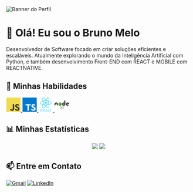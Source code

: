 <img src="URL_DO_SEU_BANNER" alt="Banner do Perfil">

# 👋 Olá! Eu sou o Bruno Melo

<p>
  Desenvolvedor de Software focado em criar soluções eficientes e escaláveis. Atualmente explorando o mundo da Inteligência Artificial com Python, e também desenvolvimento Front-END com REACT e MOBILE com REACTNATIVE.
</p>

## 🚀 Minhas Habilidades

<p align="left">
  <a href="https://developer.mozilla.org/en-US/docs/Web/JavaScript" target="_blank" rel="noreferrer"> <img src="https://raw.githubusercontent.com/devicons/devicon/master/icons/javascript/javascript-original.svg" alt="javascript" width="40" height="40"/> </a>
  <a href="https://www.typescriptlang.org/" target="_blank" rel="noreferrer"> <img src="https://raw.githubusercontent.com/devicons/devicon/master/icons/typescript/typescript-original.svg" alt="typescript" width="40" height="40"/> </a>
  <a href="https://reactjs.org/" target="_blank" rel="noreferrer"> <img src="https://raw.githubusercontent.com/devicons/devicon/master/icons/react/react-original-wordmark.svg" alt="react" width="40" height="40"/> </a>
  <a href="https://nodejs.org" target="_blank" rel="noreferrer"> <img src="https://raw.githubusercontent.com/devicons/devicon/master/icons/nodejs/nodejs-original-wordmark.svg" alt="nodejs" width="40" height="40"/> </a>
</p>


## 📊 Minhas Estatísticas

<p align="center">
  <img height="180em" src="https://github-readme-stats.vercel.app/api?username=SEU_USUARIO&show_icons=true&theme=dracula&include_all_commits=true&count_private=true"/>
  <img height="180em" src="https://github-readme-stats.vercel.app/api/top-langs/?username=SEU_USUARIO&layout=compact&langs_count=7&theme=dracula"/>
</p>

## 📫 Entre em Contato

<p align="left">
<a href="mailto:brunoplink1@outlook.com"><img src="https://img.shields.io/badge/Gmail-D14836?style=for-the-badge&logo=gmail&logoColor=white" alt="Gmail"/></a>
<a href="https://linkedin.com/in/bruno-melo-05a1521b9/" target="_blank"><img src="https://img.shields.io/badge/-LinkedIn-%230077B5?style=for-the-badge&logo=linkedin&logoColor=white" target="_blank" alt="LinkedIn"/></a>
</p>
